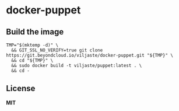 # docker-puppet

## Build the image

    TMP="$(mktemp -d)" \
      && GIT_SSL_NO_VERIFY=true git clone https://git.beyondcloud.io/viljaste/docker-puppet.git "${TMP}" \
      && cd "${TMP}" \
      && sudo docker build -t viljaste/puppet:latest . \
      && cd -

## License

**MIT**

